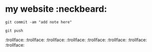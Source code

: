 # my website :neckbeard:
```
git commit -am "add note here"
```

```
git push
```
 :trollface: :trollface: :trollface: :trollface: :trollface: :trollface: :trollface:  :trollface:
